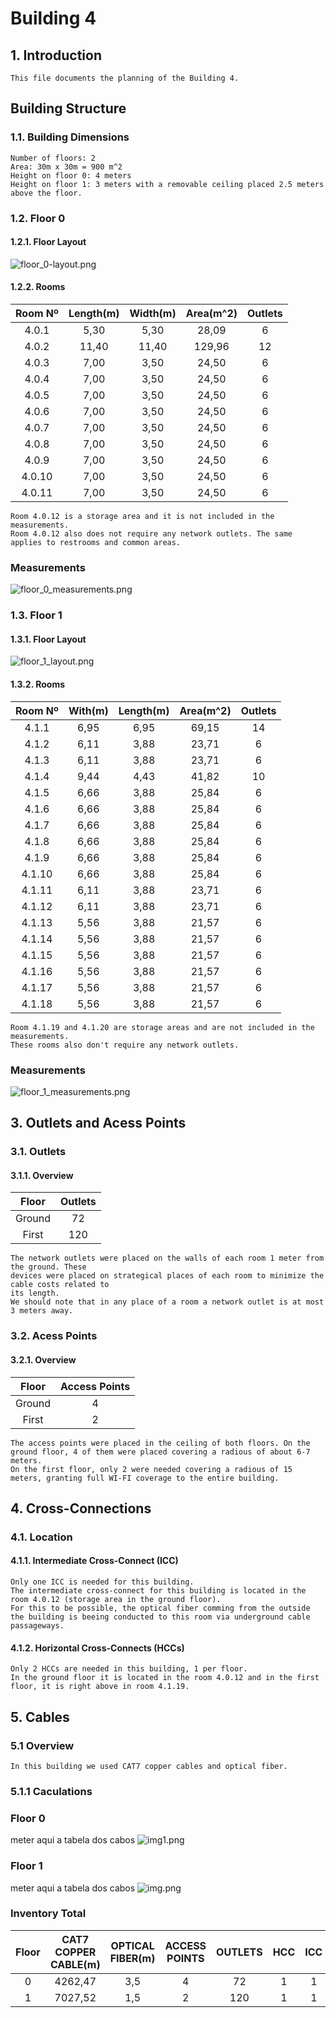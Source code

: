 # Building 4 #

## 1. Introduction ##
    This file documents the planning of the Building 4.

## Building Structure ##
### 1.1. Building Dimensions ### 
    Number of floors: 2
    Area: 30m x 30m = 900 m^2
    Height on floor 0: 4 meters
    Height on floor 1: 3 meters with a removable ceiling placed 2.5 meters above the floor.

### 1.2. Floor 0 ###
#### 1.2.1. Floor Layout ####
![floor_0-layout.png](images/floors_layout/floor_0_layout.png)

#### 1.2.2. Rooms ####

| Room&nbsp;Nº | Length(m) | Width(m) | Area(m^2) | Outlets |
|:------------:|:---------:|:--------:|:---------:|:-------:|
|    4.0.1     |   5,30    |   5,30   |   28,09   |    6    |
|    4.0.2     |   11,40   |  11,40   |  129,96   |   12    |
|    4.0.3     |   7,00    |   3,50   |   24,50   |    6    |
|    4.0.4     |   7,00    |   3,50   |   24,50   |    6    |
|    4.0.5     |   7,00    |   3,50   |   24,50   |    6    |
|    4.0.6     |   7,00    |   3,50   |   24,50   |    6    |
|    4.0.7     |   7,00    |   3,50   |   24,50   |    6    |
|    4.0.8     |   7,00    |   3,50   |   24,50   |    6    |
|    4.0.9     |   7,00    |   3,50   |   24,50   |    6    |
|    4.0.10    |   7,00    |   3,50   |   24,50   |    6    |
|    4.0.11    |   7,00    |   3,50   |   24,50   |    6    |
    Room 4.0.12 is a storage area and it is not included in the measurements.
    Room 4.0.12 also does not require any network outlets. The same applies to restrooms and common areas.
### Measurements ###
![floor_0_measurements.png](images/floors_measurements/floor_0_measurements.png)

### 1.3. Floor 1 ###
#### 1.3.1. Floor Layout ####
![floor_1_layout.png](images/floors_layout/floor_1_layout.png)

#### 1.3.2. Rooms ####

| Room&nbsp;Nº  | With(m) | Length(m) | Area(m^2) | Outlets |
|:-------------:|:-------:|:---------:|:---------:|:-------:|
|     4.1.1     |  6,95   |   6,95    |   69,15   |   14    |
|     4.1.2     |  6,11   |   3,88    |   23,71   |    6    |
|     4.1.3     |  6,11   |   3,88    |   23,71   |    6    |
|     4.1.4     |  9,44   |   4,43    |   41,82   |   10    |
|     4.1.5     |  6,66   |   3,88    |   25,84   |    6    |
|     4.1.6     |  6,66   |   3,88    |   25,84   |    6    |
|     4.1.7     |  6,66   |   3,88    |   25,84   |    6    |
|     4.1.8     |  6,66   |   3,88    |   25,84   |    6    |
|     4.1.9     |  6,66   |   3,88    |   25,84   |    6    |
|    4.1.10     |  6,66   |   3,88    |   25,84   |    6    |
|    4.1.11     |  6,11   |   3,88    |   23,71   |    6    | 
|    4.1.12     |  6,11   |   3,88    |   23,71   |    6    |
|    4.1.13     |  5,56   |   3,88    |   21,57   |    6    |
|    4.1.14     |  5,56   |   3,88    |   21,57   |    6    |
|    4.1.15     |  5,56   |   3,88    |   21,57   |    6    |
|    4.1.16     |  5,56   |   3,88    |   21,57   |    6    |
|    4.1.17     |  5,56   |   3,88    |   21,57   |    6    |
|    4.1.18     |  5,56   |   3,88    |   21,57   |    6    |

    Room 4.1.19 and 4.1.20 are storage areas and are not included in the measurements.
    These rooms also don't require any network outlets.

### Measurements ###
![floor_1_measurements.png](images/floors_measurements/floor_1_measurements.png)

## 3. Outlets and  Acess Points ###
### 3.1. Outlets ###
#### 3.1.1. Overview ####
| Floor  | Outlets |
|:------:|:-------:|
| Ground |   72    |             
| First  |   120   |   

    The network outlets were placed on the walls of each room 1 meter from the ground. These
    devices were placed on strategical places of each room to minimize the cable costs related to
    its length.
    We should note that in any place of a room a network outlet is at most 3 meters away.


### 3.2. Acess Points ###


#### 3.2.1. Overview ####

| Floor  | Access Points | 
|:------:|:-------------:|
| Ground |       4       |                      
| First  |       2       |          

    The access points were placed in the ceiling of both floors. On the ground floor, 4 of them were placed covering a radious of about 6-7 meters.
    On the first floor, only 2 were needed covering a radious of 15 meters, granting full WI-FI coverage to the entire building.


## 4. Cross-Connections ##

### 4.1. Location ###

#### 4.1.1. Intermediate Cross-Connect (ICC) #### 
    Only one ICC is needed for this building.
    The intermediate cross-connect for this building is located in the room 4.0.12 (storage area in the ground floor).
    For this to be possible, the optical fiber comming from the outside the building is beeing conducted to this room via underground cable passageways.


#### 4.1.2. Horizontal Cross-Connects (HCCs) ####
    Only 2 HCCs are needed in this building, 1 per floor.
    In the ground floor it is located in the room 4.0.12 and in the first floor, it is right above in room 4.1.19.

## 5. Cables ##
### 5.1 Overview ###
    In this building we used CAT7 copper cables and optical fiber.

### 5.1.1 Caculations ###
### Floor 0 ###
meter aqui a tabela dos cabos
![img1.png](images/tables/img1.png)       

### Floor 1 ###
meter aqui a tabela dos cabos
![img.png](images/tables/img.png) 

### Inventory Total ###
| Floor | CAT7 COPPER CABLE(m) | OPTICAL FIBER(m) | ACCESS POINTS | OUTLETS | HCC | ICC | MCC |
|:-----:|:--------------------:|:----------------:|:-------------:|:-------:|:---:|:---:|:---:|
|   0   |       4262,47        |       3,5        |       4       |   72    |  1  |  1  |  0  |
|   1   |       7027,52        |       1,5        |       2       |   120   |  1  |  1  |  0  |